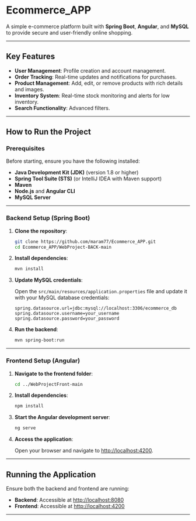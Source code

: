 
# Ecommerce_APP

A simple e-commerce platform built with **Spring Boot**, **Angular**, and **MySQL** to provide secure and user-friendly online shopping.

---

## Key Features

- **User Management**: Profile creation and account management.
- **Order Tracking**: Real-time updates and notifications for purchases.
- **Product Management**: Add, edit, or remove products with rich details and images.
- **Inventory System**: Real-time stock monitoring and alerts for low inventory.
- **Search Functionality**: Advanced filters.

---

## How to Run the Project

### Prerequisites

Before starting, ensure you have the following installed:

- **Java Development Kit (JDK)** (version 1.8 or higher)
- **Spring Tool Suite (STS)** (or IntelliJ IDEA with Maven support)
- **Maven**
- **Node.js** and **Angular CLI**
- **MySQL Server**

---

### Backend Setup (Spring Boot)

1. **Clone the repository**:
   ```bash
   git clone https://github.com/maram77/Ecommerce_APP.git
   cd Ecommerce_APP/WebProject-BACK-main
   ```

2. **Install dependencies**:
   ```bash
   mvn install
   ```

3. **Update MySQL credentials**:

   Open the `src/main/resources/application.properties` file and update it with your MySQL database credentials:
   ```properties
   spring.datasource.url=jdbc:mysql://localhost:3306/ecommerce_db
   spring.datasource.username=your_username
   spring.datasource.password=your_password
   ```

4. **Run the backend**:
   ```bash
   mvn spring-boot:run
   ```

---

### Frontend Setup (Angular)

1. **Navigate to the frontend folder**:
   ```bash
   cd ../WebProjectFront-main
   ```

2. **Install dependencies**:
   ```bash
   npm install
   ```

3. **Start the Angular development server**:
   ```bash
   ng serve
   ```

4. **Access the application**:

   Open your browser and navigate to [http://localhost:4200](http://localhost:4200).

---

## Running the Application

Ensure both the backend and frontend are running:

- **Backend**: Accessible at [http://localhost:8080](http://localhost:8080)
- **Frontend**: Accessible at [http://localhost:4200](http://localhost:4200)

---


